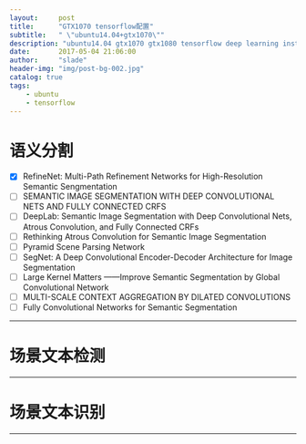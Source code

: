 ```yaml
---
layout:     post
title:      "GTX1070 tensorflow配置"
subtitle:   " \"ubuntu14.04+gtx1070\""
description: "ubuntu14.04 gtx1070 gtx1080 tensorflow deep learning install 配置 安装"
date:       2017-05-04 21:06:00
author:     "slade"
header-img: "img/post-bg-002.jpg"
catalog: true
tags:
    - ubuntu
    - tensorflow
---
```


# 语义分割

- [x] RefineNet: Multi-Path Refinement Networks for High-Resolution Semantic Sengmentation
- [ ] SEMANTIC IMAGE SEGMENTATION WITH DEEP CONVOLUTIONAL NETS AND FULLY CONNECTED CRFS
- [ ] DeepLab: Semantic Image Segmentation with Deep Convolutional Nets, Atrous Convolution, and Fully Connected CRFs
- [ ] Rethinking Atrous Convolution for Semantic Image Segmentation
- [ ] Pyramid Scene Parsing Network
- [ ] SegNet: A Deep Convolutional Encoder-Decoder Architecture for Image Segmentation
- [ ] Large Kernel Matters ——Improve Semantic Segmentation by Global Convolutional Network
- [ ] MULTI-SCALE CONTEXT AGGREGATION BY DILATED CONVOLUTIONS
- [ ] Fully Convolutional Networks for Semantic Segmentation

------

# 场景文本检测

------

# 场景文本识别

------
